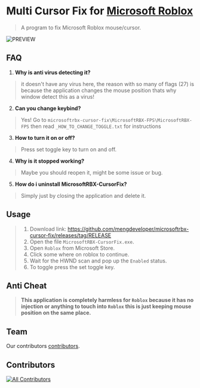 # Multi Cursor Fix for [Microsoft Roblox](https://apps.microsoft.com/store/detail/roblox/9NBLGGGZM6WM)

> A program to fix Microsoft Roblox mouse/cursor.

![PREVIEW](https://github.com/mengdeveloper/microsoftrbx-cursor-fix/assets/53615275/781ad057-0449-4a81-9d93-1e6542c2a708)

## FAQ

1. **Why is anti virus detecting it?**
> it doesn't have any virus here, the reason with so many of flags (27) is because the application changes the mouse position thats why window detect this as a virus!

2. **Can you change keybind?**
> Yes! Go to `microsoftrbx-cursor-fix\MicrosoftRBX-FPS\MicrosoftRBX-FPS` then read `_HOW_TO_CHANGE_TOGGLE.txt` for instructions

3. **How to turn it on or off?**
> Press set toggle key to turn on and off.

4. **Why is it stopped working?**
> Maybe you should reopen it, might be some issue or bug.

5. **How do i uninstall MicrosoftRBX-CursorFix?**
> Simply just by closing the application and delete it.

## Usage

> 1. Download link: https://github.com/mengdeveloper/microsoftrbx-cursor-fix/releases/tag/RELEASE
> 2. Open the file `MicrosoftRBX-CursorFix.exe`.
> 3. Open `Roblox` from Microsoft Store.
> 4. Click some where on roblox to continue.
> 5. Wait for the HWND scan and pop up the `Enabled` status.
> 6. To toggle press the set toggle key.

## Anti Cheat
> **This application is completely harmless for `Roblox` because it has no injection or anything to touch into `Roblox` this is just keeping mouse position on the same place.**

## Team

Our contributors [contributors](https://github.com/mengdeveloper/microsoftrbx-cursor-fix/graphs/contributors).

## Contributors

<!-- ALL-CONTRIBUTORS-LIST:START - Do not remove or modify this section -->
<!-- prettier-ignore-start -->
<!-- markdownlint-disable -->

<!-- markdownlint-restore -->
<!-- prettier-ignore-end -->

<!-- ALL-CONTRIBUTORS-LIST:END -->

[![All Contributors](https://img.shields.io/github/all-contributors/projectOwner/projectName?color=ee8449&style=flat-square)](#contributors)
